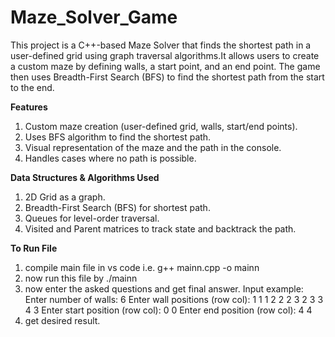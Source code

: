# Maze_Solver_Game
This project is a C++-based Maze Solver that finds the shortest path in a user-defined grid using graph traversal algorithms.It allows users to create a custom maze by defining walls, a start point, and an end point. The game then uses Breadth-First Search (BFS) to find the shortest path from the start to the end.

**Features**

   1.  Custom maze creation (user-defined grid, walls, start/end points).
   2.  Uses BFS algorithm to find the shortest path.
   3. Visual representation of the maze and the path in the console.
   4. Handles cases where no path is possible.

  **Data Structures & Algorithms Used**

  1. 2D Grid as a graph.
  2. Breadth-First Search (BFS) for shortest path.
  3. Queues for level-order traversal.
  4. Visited and Parent matrices to track state and backtrack the path.

**To Run File**
 
 1. compile main file in vs code i.e. g++ mainn.cpp -o mainn
 2. now run this file by ./mainn
 3. now enter the asked questions and get final answer.
    Input example: 
      Enter number of walls: 6
      Enter wall positions (row col):
      1 1
      1 2
      2 2
      3 2
      3 3
      4 3
      Enter start position (row col): 0 0
      Enter end position (row col): 4 4
4. get desired result.

